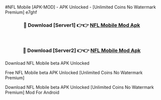 #NFL Mobile [APK-MOD] - APK Unlocked - [Unlimited Coins No Watermark Premium] e7ghf



<div align="center">

<h3>🔴 Download [Server1] 👉👉 <a href="https://momento.my/?title=NFL_Mobile">NFL Mobile Mod Apk</a></h3><br>

<h3>🔴 Download [Server2] 👉👉 <a href="https://momento.my/?title=NFL_Mobile">NFL Mobile Mod Apk</a></h3>
</div>



Download NFL Mobile beta APK Unlocked

Free NFL Mobile beta APK Unlocked [Unlimited Coins No Watermark Premium]

Download NFL Mobile beta APK Unlocked [Unlimited Coins No Watermark Premium] Mod For Android
